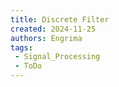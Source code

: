 ```yaml
---
title: Discrete Filter
created: 2024-11-25
authors: Engrima
tags:
 - Signal_Processing
 - ToDo
---
```

